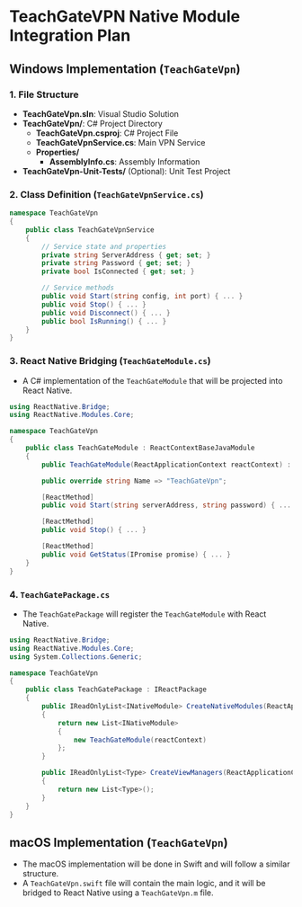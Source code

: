 # TeachGateVPN Native Module Integration Plan

## Windows Implementation (`TeachGateVpn`)

### 1. File Structure

- **TeachGateVpn.sln**: Visual Studio Solution
- **TeachGateVpn/**: C# Project Directory
  - **TeachGateVpn.csproj**: C# Project File
  - **TeachGateVpnService.cs**: Main VPN Service
  - **Properties/**
    - **AssemblyInfo.cs**: Assembly Information
- **TeachGateVpn-Unit-Tests/** (Optional): Unit Test Project

### 2. Class Definition (`TeachGateVpnService.cs`)

```csharp
namespace TeachGateVpn
{
    public class TeachGateVpnService
    {
        // Service state and properties
        private string ServerAddress { get; set; }
        private string Password { get; set; }
        private bool IsConnected { get; set; }

        // Service methods
        public void Start(string config, int port) { ... }
        public void Stop() { ... }
        public void Disconnect() { ... }
        public bool IsRunning() { ... }
    }
}
```

### 3. React Native Bridging (`TeachGateModule.cs`)

- A C# implementation of the `TeachGateModule` that will be projected into React Native.

```csharp
using ReactNative.Bridge;
using ReactNative.Modules.Core;

namespace TeachGateVpn
{
    public class TeachGateModule : ReactContextBaseJavaModule
    {
        public TeachGateModule(ReactApplicationContext reactContext) : base(reactContext) { }

        public override string Name => "TeachGateVpn";

        [ReactMethod]
        public void Start(string serverAddress, string password) { ... }

        [ReactMethod]
        public void Stop() { ... }

        [ReactMethod]
        public void GetStatus(IPromise promise) { ... }
    }
}
```

### 4. `TeachGatePackage.cs`

- The `TeachGatePackage` will register the `TeachGateModule` with React Native.

```csharp
using ReactNative.Bridge;
using ReactNative.Modules.Core;
using System.Collections.Generic;

namespace TeachGateVpn
{
    public class TeachGatePackage : IReactPackage
    {
        public IReadOnlyList<INativeModule> CreateNativeModules(ReactApplicationContext reactContext)
        {
            return new List<INativeModule>
            {
                new TeachGateModule(reactContext)
            };
        }

        public IReadOnlyList<Type> CreateViewManagers(ReactApplicationContext reactContext)
        {
            return new List<Type>();
        }
    }
}
```

## macOS Implementation (`TeachGateVpn`)

- The macOS implementation will be done in Swift and will follow a similar structure.
- A `TeachGateVpn.swift` file will contain the main logic, and it will be bridged to React Native using a `TeachGateVpn.m` file.
